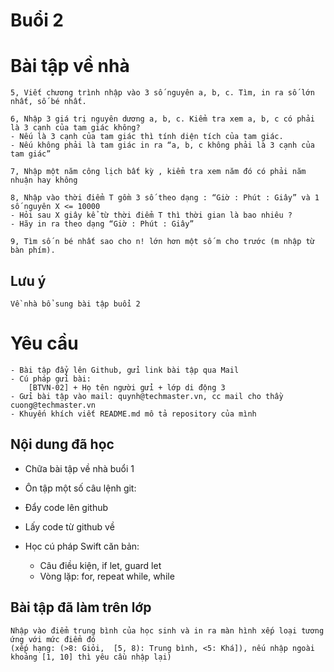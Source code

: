 # Buổi 2

# Bài tập về nhà
    5, Viết chương trình nhập vào 3 số nguyên a, b, c. Tìm, in ra số lớn nhất, số bé nhất.

    6, Nhập 3 giá trị nguyên dương a, b, c. Kiểm tra xem a, b, c có phải là 3 cạnh của tam giác không?
    - Nếu là 3 cạnh của tam giác thì tính diện tích của tam giác.
    - Nếu không phải là tam giác in ra “a, b, c không phải là 3 cạnh của tam giác”

    7, Nhập một năm công lịch bất kỳ , kiểm tra xem năm đó có phải năm nhuận hay không

    8, Nhập vào thời điểm T gồm 3 số theo dạng : “Giờ : Phút : Giây” và 1 số nguyên X <= 10000
    - Hỏi sau X giây kể từ thời điểm T thì thời gian là bao nhiêu ?
    - Hãy in ra theo dạng “Giờ : Phút : Giây”

    9, Tìm số n bé nhất sao cho n! lớn hơn một số m cho trước (m nhập từ bàn phím).
    
## Lưu ý
    Về nhà bổ sung bài tập buổi 2

# Yêu cầu
    - Bài tập đẩy lên Github, gửi link bài tập qua Mail
    - Cú pháp gửi bài:
        [BTVN-02] + Họ tên người gửi + lớp di động 3
    - Gửi bài tập vào mail: quynh@techmaster.vn, cc mail cho thầy cuong@techmaster.vn
    - Khuyến khích viết README.md mô tả repository của mình

## Nội dung đã học
- Chữa bài tập về nhà buổi 1
- Ôn tập một số câu lệnh git: 
 - Đẩy code lên github
 - Lấy code từ github về
    
- Học cú pháp Swift căn bản:
    - Câu điều kiện, if let, guard let
    - Vòng lặp: for, repeat while, while

## Bài tập đã làm trên lớp
    Nhập vào điểm trung bình của học sinh và in ra màn hình xếp loại tương ứng với mức điểm đó 
    (xếp hạng: (>8: Giỏi,  [5, 8): Trung bình, <5: Khá]), nếu nhập ngoài khoảng [1, 10] thì yêu cầu nhập lại)
    

